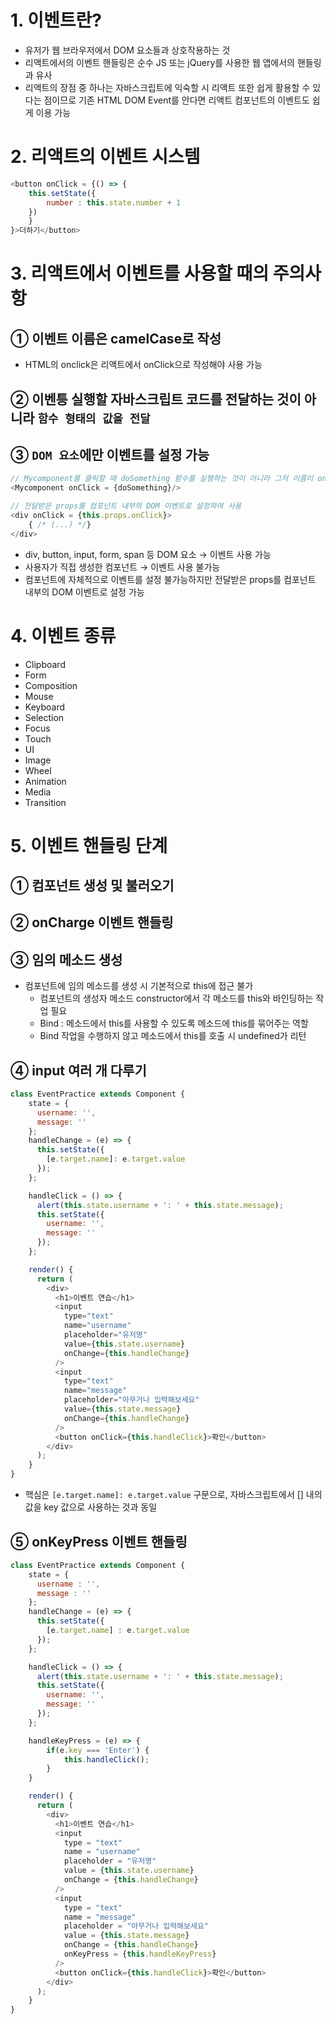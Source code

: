 # 1. 이벤트란?
- 유저가 웹 브라우저에서 DOM 요소들과 상호작용하는 것
- 리액트에서의 이벤트 핸들링은 순수 JS 또는 jQuery를 사용한 웹 앱에서의 핸들링과 유사
- 리액트의 장점 중 하나는 자바스크립트에 익숙할 시 리액트 또한 쉽게 활용할 수 있다는 점이므로 기존 HTML DOM Event를 안다면 리액트 컴포넌트의 이벤트도 쉽게 이용 가능
#

# 2. 리액트의 이벤트 시스템
```js
<button onClick = {() => {
    this.setState({
        number : this.state.number + 1
    })
    }
}>더하기</button>
```
#

# 3. 리액트에서 이벤트를 사용할 때의 주의사항
## ① 이벤트 이름은 camelCase로 작성
- HTML의 onclick은 리액트에서 onClick으로 작성해야 사용 가능
## ② 이벤틍 실행할 자바스크립트 코드를 전달하는 것이 아니라 `함수 형태의 값을 전달`
## ③ `DOM 요소`에만 이벤트를 설정 가능
```js
// Mycomponent를 클릭할 때 doSomething 함수를 실행하는 것이 아니라 그저 이름이 onClick인 props를 Mycomponent에게 전달하는 것을 수행
<Mycomponent onClick = {doSomething}/>

// 전달받은 props를 컴포넌트 내부의 DOM 이벤트로 설정하여 사용
<div onClick = {this.props.onClick}>
    { /* (...) */}
</div>
```
- div, button, input, form, span 등 DOM 요소 → 이벤트 사용 가능
- 사용자가 직접 생성한 컴포넌트 → 이벤트 사용 불가능
- 컴포넌트에 자체적으로 이벤트를 설정 불가능하지만 전달받은 props를 컴포넌트 내부의 DOM 이벤트로 설정 가능
#

# 4. 이벤트 종류
- Clipboard
- Form
- Composition
- Mouse
- Keyboard
- Selection
- Focus
- Touch
- UI
- Image
- Wheel
- Animation
- Media
- Transition
#

# 5. 이벤트 핸들링 단계
## ① 컴포넌트 생성 및 불러오기
## ② onCharge 이벤트 핸들링
## ③ 임의 메소드 생성
- 컴포넌트에 임의 메소드를 생성 시 기본적으로 this에 접근 불가
    - 컴포넌트의 생성자 메소드 constructor에서 각 메소드를 this와 바인딩하는 작업 필요
    - Bind : 메소드에서 this를 사용할 수 있도록 메소드에 this를 묶어주는 역할 
    - Bind 작업을 수행하지 않고 메소드에서 this를 호출 시 undefined가 리턴
## ④ input 여러 개 다루기
```js
class EventPractice extends Component {
    state = {
      username: '',
      message: ''
    };
    handleChange = (e) => {
      this.setState({
        [e.target.name]: e.target.value
      });
    };

    handleClick = () => {
      alert(this.state.username + ': ' + this.state.message);
      this.setState({
        username: '',
        message: ''
      });
    };

    render() {
      return (
        <div>
          <h1>이벤트 연습</h1>
          <input
            type="text"
            name="username"
            placeholder="유저명"
            value={this.state.username}
            onChange={this.handleChange}
          />
          <input
            type="text"
            name="message"
            placeholder="아무거나 입력해보세요"
            value={this.state.message}
            onChange={this.handleChange}
          />
          <button onClick={this.handleClick}>확인</button>
        </div>
      );
    }
}
```
- 핵심은 `[e.target.name]: e.target.value` 구문으로, 자바스크립트에서 [] 내의 값을 key 값으로 사용하는 것과 동일
## ⑤ onKeyPress 이벤트 핸들링
```js
class EventPractice extends Component {
    state = {
      username : '',
      message : ''
    };
    handleChange = (e) => {
      this.setState({
        [e.target.name] : e.target.value
      });
    };

    handleClick = () => {
      alert(this.state.username + ': ' + this.state.message);
      this.setState({
        username: '',
        message: ''
      });
    };

    handleKeyPress = (e) => {
        if(e.key === 'Enter') {
            this.handleClick();
        }
    }

    render() {
      return (
        <div>
          <h1>이벤트 연습</h1>
          <input
            type = "text"
            name = "username"
            placeholder = "유저명"
            value = {this.state.username}
            onChange = {this.handleChange}
          />
          <input
            type = "text"
            name = "message"
            placeholder = "아무거나 입력해보세요"
            value = {this.state.message}
            onChange = {this.handleChange}
            onKeyPress = {this.handleKeyPress}
          />
          <button onClick={this.handleClick}>확인</button>
        </div>
      );
    }
}
```
#

